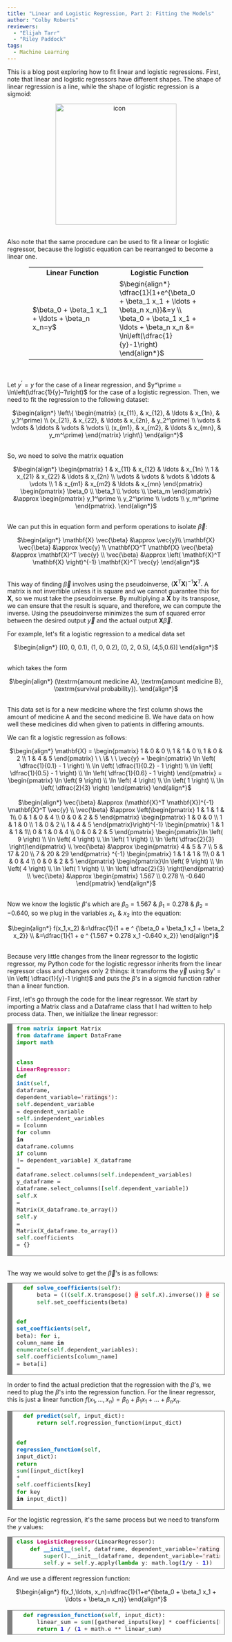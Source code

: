 ```yaml
---
title: "Linear and Logistic Regression, Part 2: Fitting the Models"
author: "Colby Roberts"
reviewers:
  - "Elijah Tarr"
  - "Riley Paddock"
tags:
  - Machine Learning
---
```


This is a blog post exploring how to fit linear and logistic regressions. First, note that linear and logistic regressors have different shapes. The shape of linear regression is a line, while the shape of logistic regression is a sigmoid: 

<center><img src="https://eurisko-us.github.io/images/blog/linear-and-logistic-regression-part-2-fitting-the-models-1.png" style="border: none; height: 20em;" alt="icon"></center>
<br>

Also note that the same procedure can be used to fit a linear or logistic regressor, because the logistic equation can be rearranged to become a linear one.

<center>
<table style="width:80%">
  <tr>
    <td width="50%"><b><center>Linear Function</center></b></td>
    <td width="50%"><b><center>Logistic Function</center></b></td>
  </tr>
  <tr>
   <td>$\beta_0 + \beta_1  x_1 + \ldots + \beta_n  x_n=y$</td>
   <td>$\begin{align*}
\dfrac{1}{1+e^{\beta_0 + \beta_1  x_1 + \ldots + \beta_n  x_n}}&=y \\
  \beta_0 + \beta_1  x_1 + \ldots + \beta_n  x_n &= \ln\left(\dfrac{1}{y}-1\right)
\end{align*}$</td>
  </tr>
</table>
</center>
<br>
        
Let $y^\prime = y$ for the case of a linear regression, and $y^\prime = \ln\left(\dfrac{1}{y}-1\right)$ for the case of a logistic regression. Then, we need to fit the regression to the following dataset:

<center>
$\begin{align*}
\left\{ \begin{matrix} (x_{11}, & x_{12}, & \ldots & x_{1n}, & y_1^\prime) \\ (x_{21}, & x_{22}, & \ldots & x_{2n}, & y_2^\prime) \\ \vdots & \vdots & \ddots & \vdots & \vdots \\ (x_{m1}, & x_{m2}, & \ldots & x_{mn}, & y_m^\prime) \end{matrix} \right\}
\end{align*}$
</center>
<br>

So, we need to solve the matrix equation

<center>
$\begin{align*}
\begin{pmatrix} 1 & x_{11} & x_{12} & \ldots & x_{1n} \\ 1 & x_{21} & x_{22} & \ldots & x_{2n} \\ \vdots & \vdots & \vdots & \ddots & \vdots \\ 1 & x_{m1} & x_{m2} & \ldots & x_{mn} \end{pmatrix} \begin{pmatrix} \beta_0 \\ \beta_1 \\ \vdots \\ \beta_m \end{pmatrix} &\approx \begin{pmatrix} y_1^\prime \\ y_2^\prime \\ \vdots \\ y_m^\prime \end{pmatrix}.
\end{align*}$
</center>
<br>

We can put this in equation form and perform operations to isolate $\vec{\beta}\mathbin{:}$

<center>
$\begin{align*}
    \mathbf{X} \vec{\beta} &\approx \vec{y}\\
    \mathbf{X} \vec{\beta} &\approx \vec{y} \\
    \mathbf{X}^T \mathbf{X} \vec{\beta} &\approx \mathbf{X}^T \vec{y} \\
    \vec{\beta} &\approx \left( \mathbf{X}^T \mathbf{X} \right)^{-1} \mathbf{X}^T \vec{y}
\end{align*}$
</center>
<br>

This way of finding $\vec{\beta}$ involves using the pseudoinverse, $\left( \mathbf{X}^T \mathbf{X} \right)^{-1} \mathbf{X}^T.$ A matrix is not invertible unless it is square and we cannot guarantee this for $\mathbf{X},$ so we must take the pseudoinverse. By multiplying a $\mathbf{X}$ by its transpose, we can ensure that the result is square, and therefore, we can compute the inverse. Using the pseudoinverse minimizes the sum of squared error between the desired output  $\vec{y}$ and the actual output  $\mathbf{X}\vec{\beta}.$
    
For example, let's fit a logistic regression to a medical data set

<center>
$\begin{align*}
[(0, 0, 0.1), (1, 0, 0.2), (0, 2, 0.5), (4,5,0.6)]
\end{align*}$
</center>
<br>

which takes the form

<center>
$\begin{align*}
(\textrm{amount medicine A}, \textrm{amount medicine B}, \textrm{survival probability}).
\end{align*}$
</center>
<br>
 
This data set is for a new medicine where the first column shows the amount of medicine A and the second medicine B. We have data on how well these medicines did when given to patients in differing amounts. 
    
We can fit a logistic regression as follows:

<center>
$\begin{align*}
\mathbf{X} = \begin{pmatrix} 1 & 0 & 0 \\ 1 & 1 & 0 \\ 1 & 0 & 2 \\ 1 & 4 & 5 \end{pmatrix} \ \ \& \ \ \vec{y} = \begin{pmatrix} \ln \left( \dfrac{1}{0.1} - 1 \right) \\ \ln \left( \dfrac{1}{0.2} - 1 \right) \\ \ln \left( \dfrac{1}{0.5} - 1 \right) \\ \ln \left( \dfrac{1}{0.6} - 1 \right) \end{pmatrix}
    = \begin{pmatrix} \ln \left( 9 \right) \\ \ln \left( 4 \right) \\ \ln \left( 1 \right) \\ \ln \left( \dfrac{2}{3} \right) \end{pmatrix}
\end{align*}$
</center>
<br>

<center>
$\begin{align*}
\vec{\beta} &\approx (\mathbf{X}^T \mathbf{X})^{-1} \mathbf{X}^T \vec{y} \\
        \vec{\beta} &\approx \left(\begin{pmatrix} 1 & 1 & 1 & 1\\ 0 & 1 & 0 & 4 \\ 0 & 0 & 2 & 5 \end{pmatrix} \begin{pmatrix} 1 & 0 & 0 \\ 1 & 1 & 0 \\ 1 & 0 & 2 \\ 1 & 4 & 5 \end{pmatrix}\right)^{-1} \begin{pmatrix} 1 & 1 & 1 & 1\\ 0 & 1 & 0 & 4 \\ 0 & 0 & 2 & 5 \end{pmatrix} \begin{pmatrix}\ln \left( 9 \right) \\ \ln \left( 4 \right) \\ \ln \left( 1 \right) \\ \ln \left( \dfrac{2}{3} \right)\end{pmatrix} \\
        \vec{\beta} &\approx \begin{pmatrix} 4 & 5 & 7 \\ 5 & 17 & 20 \\ 7 & 20 & 29 \end{pmatrix} ^{-1} \begin{pmatrix} 1 & 1 & 1 & 1\\ 0 & 1 & 0 & 4 \\ 0 & 0 & 2 & 5 \end{pmatrix} \begin{pmatrix}\ln \left( 9 \right) \\ \ln \left( 4 \right) \\ \ln \left( 1 \right) \\ \ln \left( \dfrac{2}{3} \right)\end{pmatrix} \\
        \vec{\beta} &\approx \begin{pmatrix} 1.567 \\ 0.278 \\ -0.640 \end{pmatrix}
\end{align*}$
</center>
<br>

Now we know the logistic $\beta$'s which are $\beta_0 = 1.567 \ \& \ \beta_1 = 0.278 \ \& \ \beta_2 = -0.640,$ so we plug in the variables $x_1, \ \& \ x_2$ into the equation: 

<center>
$\begin{align*}
     f(x_1,x_2) &=\dfrac{1}{1 + e ^ {\beta_0 + \beta_1  x_1 + \beta_2  x_2}} \\
     &=\dfrac{1}{1 + e ^ {1.567 + 0.278 x_1 -0.640 x_2}}
\end{align*}$
</center>
<br>

Because very little changes from the linear regressor to the logistic regressor, my Python code for the logistic regressor inherits from the linear regressor class and changes only 2 things: it transforms the $\vec{y}$ using $y' = \ln \left( \dfrac{1}{y}-1 \right)$ and puts the $\beta$'s in a sigmoid function rather than a linear function.
     
First, let's go through the code for the linear regressor. We start by importing a Matrix class and a Dataframe class that I had written to help process data. Then, we initialize the linear regressor:

<font size="3em">
<!-- HTML generated using hilite.me --><div style="background: #ffffff; overflow:auto;width:auto;border:solid gray;border-width:.1em .1em .1em .8em;padding:.2em .6em;"><pre style="margin: 0; line-height: 125%"><span style="color: #008800; font-weight: bold">from</span> <span style="color: #0e84b5; font-weight: bold">matrix</span> <span style="color: #008800; font-weight: bold">import</span> Matrix
<span style="color: #008800; font-weight: bold">from</span> <span style="color: #0e84b5; font-weight: bold">dataframe</span> <span style="color: #008800; font-weight: bold">import</span> DataFrame
<span style="color: #008800; font-weight: bold">import</span> <span style="color: #0e84b5; font-weight: bold">math</span>

<span style="color: #008800; font-weight: bold">class</span> <span style="color: #BB0066; font-weight: bold">LinearRegressor</span>:
    <span style="color: #008800; font-weight: bold">def</span> <span style="color: #0066BB; font-weight: bold">__init__</span>(<span style="color: #007020">self</span>, dataframe, dependent_variable<span style="color: #333333">=</span><span style="background-color: #fff0f0">&#39;ratings&#39;</span>):
        <span style="color: #007020">self</span><span style="color: #333333">.</span>dependent_variable <span style="color: #333333">=</span> dependent_variable
        <span style="color: #007020">self</span><span style="color: #333333">.</span>independent_variables <span style="color: #333333">=</span> [column <span style="color: #008800; font-weight: bold">for</span> column <span style="color: #000000; font-weight: bold">in</span> dataframe<span style="color: #333333">.</span>columns <span style="color: #008800; font-weight: bold">if</span> column <span style="color: #333333">!=</span> dependent_variable]
        X_dataframe <span style="color: #333333">=</span> dataframe<span style="color: #333333">.</span>select<span style="color: #333333">.</span>columns(<span style="color: #007020">self</span><span style="color: #333333">.</span>independent_variables)
        y_dataframe <span style="color: #333333">=</span> dataframe<span style="color: #333333">.</span>select_columns([<span style="color: #007020">self</span><span style="color: #333333">.</span>dependent_variable])
        <span style="color: #007020">self</span><span style="color: #333333">.</span>X <span style="color: #333333">=</span> Matrix(X_dataframe<span style="color: #333333">.</span>to_array())
        <span style="color: #007020">self</span><span style="color: #333333">.</span>y <span style="color: #333333">=</span> Matrix(X_dataframe<span style="color: #333333">.</span>to_array())
        <span style="color: #007020">self</span><span style="color: #333333">.</span>coefficients <span style="color: #333333">=</span> {}
</pre></div>
</font>
<br>

The way we would solve to get the $\vec{\beta}$’s is as follows:

<font size="3em">
  <!-- HTML generated using hilite.me --><div style="background: #ffffff; overflow:auto;width:auto;border:solid gray;border-width:.1em .1em .1em .8em;padding:.2em .6em;"><pre style="margin: 0; line-height: 125%">  <span style="color: #008800; font-weight: bold">def</span> <span style="color: #0066BB; font-weight: bold">solve_coefficients</span>(<span style="color: #007020">self</span>):
      beta <span style="color: #333333">=</span> (((<span style="color: #007020">self</span><span style="color: #333333">.</span>X<span style="color: #333333">.</span>transpose() <span style="color: #FF0000; background-color: #FFAAAA">@</span> <span style="color: #007020">self</span><span style="color: #333333">.</span>X)<span style="color: #333333">.</span>inverse()) <span style="color: #FF0000; background-color: #FFAAAA">@</span> <span style="color: #007020">self</span><span style="color: #333333">.</span>X<span style="color: #333333">.</span>transpose()) <span style="color: #FF0000; background-color: #FFAAAA">@</span> <span style="color: #007020">self</span><span style="color: #333333">.</span>y
      <span style="color: #007020">self</span><span style="color: #333333">.</span>set_coefficients(beta)

  <span style="color: #008800; font-weight: bold">def</span> <span style="color: #0066BB; font-weight: bold">set_coefficients</span>(<span style="color: #007020">self</span>, beta):
      <span style="color: #008800; font-weight: bold">for</span> i, column_name <span style="color: #000000; font-weight: bold">in</span> <span style="color: #007020">enumerate</span>(<span style="color: #007020">self</span><span style="color: #333333">.</span>dependent_variables):
          <span style="color: #007020">self</span><span style="color: #333333">.</span>coefficients[column_name] <span style="color: #333333">=</span> beta[i]
</pre></div>
</font>

In order to find the actual prediction that the regression with the $\beta$’s, we need to plug the $\beta$'s into the regression function. For the linear regressor, this is just a linear function $f(x_1,\ldots, x_n)=\beta_0 + \beta_1  x_1 + \ldots + \beta_n  x_n.$ 

<font size="3em">
  <!-- HTML generated using hilite.me --><div style="background: #ffffff; overflow:auto;width:auto;border:solid gray;border-width:.1em .1em .1em .8em;padding:.2em .6em;"><pre style="margin: 0; line-height: 125%">  <span style="color: #008800; font-weight: bold">def</span> <span style="color: #0066BB; font-weight: bold">predict</span>(<span style="color: #007020">self</span>, input_dict):
      <span style="color: #008800; font-weight: bold">return</span> <span style="color: #007020">self</span><span style="color: #333333">.</span>regression_function(input_dict)

  <span style="color: #008800; font-weight: bold">def</span> <span style="color: #0066BB; font-weight: bold">regression_function</span>(<span style="color: #007020">self</span>, input_dict):
      <span style="color: #008800; font-weight: bold">return</span> <span style="color: #007020">sum</span>([input_dict[key] <span style="color: #333333">*</span> <span style="color: #007020">self</span><span style="color: #333333">.</span>coefficients[key] <span style="color: #008800; font-weight: bold">for</span> key <span style="color: #000000; font-weight: bold">in</span> input_dict])
</pre></div>
  </font>

For the logistic regression, it's the same process but we need to transform the $y$ values:
    
<font size="3em">
  <!-- HTML generated using hilite.me --><div style="background: #ffffff; overflow:auto;width:auto;border:solid gray;border-width:.1em .1em .1em .8em;padding:.2em .6em;"><pre style="margin: 0; line-height: 125%"><span style="color: #008800; font-weight: bold">class</span> <span style="color: #BB0066; font-weight: bold">LogisticRegressor</span>(LinearRegressor):
    <span style="color: #008800; font-weight: bold">def</span> <span style="color: #0066BB; font-weight: bold">__init__</span>(<span style="color: #007020">self</span>, dataframe, dependent_variable<span style="color: #333333">=</span><span style="background-color: #fff0f0">&#39;ratings&#39;</span>):
        <span style="color: #007020">super</span>()<span style="color: #333333">.</span>__init__(dataframe, dependent_variable<span style="color: #333333">=</span><span style="background-color: #fff0f0">&#39;ratings&#39;</span>)
        <span style="color: #007020">self</span><span style="color: #333333">.</span>y <span style="color: #333333">=</span> <span style="color: #007020">self</span><span style="color: #333333">.</span>y<span style="color: #333333">.</span>apply(<span style="color: #008800; font-weight: bold">lambda</span> y: math<span style="color: #333333">.</span>log(<span style="color: #0000DD; font-weight: bold">1</span><span style="color: #333333">/</span>y <span style="color: #333333">-</span> <span style="color: #0000DD; font-weight: bold">1</span>))
</pre></div>

  </font>

And we use a different regression function:

<center>
$\begin{align*}
f(x_1,\ldots, x_n)=\dfrac{1}{1+e^{\beta_0 + \beta_1  x_1 + \ldots + \beta_n  x_n}}
\end{align*}$
</center>
<br>

<font size="3em">
 <!-- HTML generated using hilite.me --><div style="background: #ffffff; overflow:auto;width:auto;border:solid gray;border-width:.1em .1em .1em .8em;padding:.2em .6em;"><pre style="margin: 0; line-height: 125%">  <span style="color: #008800; font-weight: bold">def</span> <span style="color: #0066BB; font-weight: bold">regression_function</span>(<span style="color: #007020">self</span>, input_dict):
      linear_sum <span style="color: #333333">=</span> <span style="color: #007020">sum</span>([gathered_inputs[key] <span style="color: #333333">*</span> coefficients[key] <span style="color: #008800; font-weight: bold">for</span> key <span style="color: #000000; font-weight: bold">in</span> gathered_inputs])
      <span style="color: #008800; font-weight: bold">return</span> <span style="color: #0000DD; font-weight: bold">1</span> <span style="color: #333333">/</span> (<span style="color: #0000DD; font-weight: bold">1</span> <span style="color: #333333">+</span> math<span style="color: #333333">.</span>e <span style="color: #333333">**</span> linear_sum)
</pre></div>
</font>

